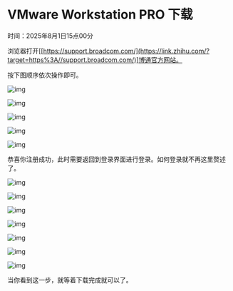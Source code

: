 # VMware Workstation PRO 下载

时间：2025年8月1日15点00分

浏览器打开[[https://support.broadcom.com/](https://link.zhihu.com/?target=https%3A//support.broadcom.com/)]博通官方网站。

按下图顺序依次操作即可。

![img](https://pic3.zhimg.com/80/v2-2cbc32abd21936f8501c2c105106e28e_720w.webp)

![img](https://pic4.zhimg.com/80/v2-a90ee466c166a23dea0b622a97a32f55_720w.webp)

![img](https://pica.zhimg.com/80/v2-d739ca2ef4735ad59cceb8e35151815a_720w.webp)

![img](https://pica.zhimg.com/80/v2-ef2ef47680a4137448a049b0019979d2_720w.webp)

![img](https://picx.zhimg.com/80/v2-b27fe7ea3a9a0056b0bab32fe5417f87_720w.webp)

恭喜你注册成功，此时需要返回到登录界面进行登录。如何登录就不再这里赘述了。

![img](https://pic2.zhimg.com/80/v2-c4326c83481e214513c9392e7c4cd561_720w.webp)

![img](https://pic1.zhimg.com/80/v2-856b151656de985f12b585ab9b387f12_720w.webp)

![img](https://picx.zhimg.com/80/v2-09fbb41a53150efc5f4f19402f209eb1_720w.webp)

![img](https://pic3.zhimg.com/80/v2-edc5e864773da53a5afa8775a5eacd5a_720w.webp)

![img](https://pic3.zhimg.com/80/v2-d15ef4b817d90c3722e7c473267ce420_720w.webp)

![img](https://pic3.zhimg.com/80/v2-024b7ea6c7f8e2e05d543f1288948b00_720w.webp)

![img](https://picx.zhimg.com/80/v2-d89d0caa47bd07eac79faade7f030f2f_720w.webp)

当你看到这一步，就等着下载完成就可以了。

